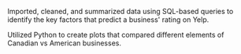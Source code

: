 Imported, cleaned, and summarized data using SQL-based queries to identify the key factors that predict a business' rating on Yelp.

Utilized Python to create plots that compared different elements of Canadian vs American businesses.
